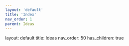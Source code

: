 ```yaml
---
layout: 'default'
title: 'Index'
nav_order: 1
parent: Ideas
---
```



layout: default
title: Ideas
nav_order: 50
has_children: true


